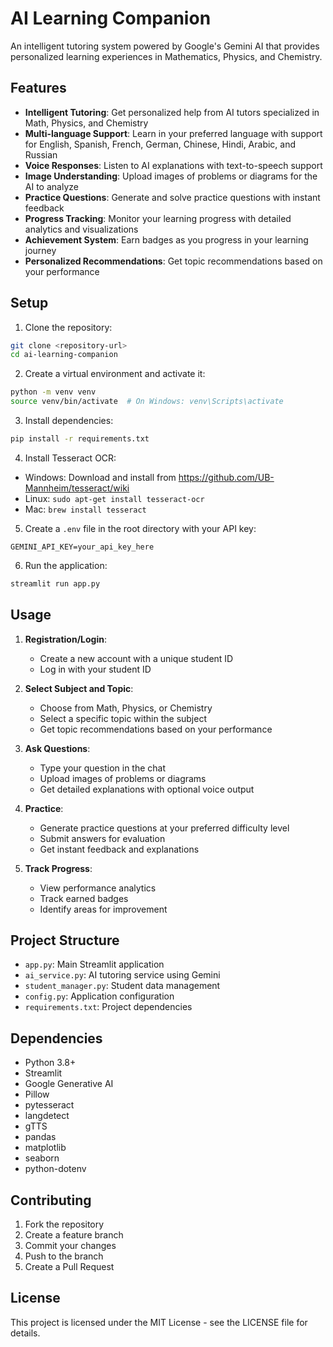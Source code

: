 # AI Learning Companion

An intelligent tutoring system powered by Google's Gemini AI that provides personalized learning experiences in Mathematics, Physics, and Chemistry.

## Features

- **Intelligent Tutoring**: Get personalized help from AI tutors specialized in Math, Physics, and Chemistry
- **Multi-language Support**: Learn in your preferred language with support for English, Spanish, French, German, Chinese, Hindi, Arabic, and Russian
- **Voice Responses**: Listen to AI explanations with text-to-speech support
- **Image Understanding**: Upload images of problems or diagrams for the AI to analyze
- **Practice Questions**: Generate and solve practice questions with instant feedback
- **Progress Tracking**: Monitor your learning progress with detailed analytics and visualizations
- **Achievement System**: Earn badges as you progress in your learning journey
- **Personalized Recommendations**: Get topic recommendations based on your performance

## Setup

1. Clone the repository:
```bash
git clone <repository-url>
cd ai-learning-companion
```

2. Create a virtual environment and activate it:
```bash
python -m venv venv
source venv/bin/activate  # On Windows: venv\Scripts\activate
```

3. Install dependencies:
```bash
pip install -r requirements.txt
```

4. Install Tesseract OCR:
- Windows: Download and install from https://github.com/UB-Mannheim/tesseract/wiki
- Linux: `sudo apt-get install tesseract-ocr`
- Mac: `brew install tesseract`

5. Create a `.env` file in the root directory with your API key:
```
GEMINI_API_KEY=your_api_key_here
```

6. Run the application:
```bash
streamlit run app.py
```

## Usage

1. **Registration/Login**:
   - Create a new account with a unique student ID
   - Log in with your student ID

2. **Select Subject and Topic**:
   - Choose from Math, Physics, or Chemistry
   - Select a specific topic within the subject
   - Get topic recommendations based on your performance

3. **Ask Questions**:
   - Type your question in the chat
   - Upload images of problems or diagrams
   - Get detailed explanations with optional voice output

4. **Practice**:
   - Generate practice questions at your preferred difficulty level
   - Submit answers for evaluation
   - Get instant feedback and explanations

5. **Track Progress**:
   - View performance analytics
   - Track earned badges
   - Identify areas for improvement

## Project Structure

- `app.py`: Main Streamlit application
- `ai_service.py`: AI tutoring service using Gemini
- `student_manager.py`: Student data management
- `config.py`: Application configuration
- `requirements.txt`: Project dependencies

## Dependencies

- Python 3.8+
- Streamlit
- Google Generative AI
- Pillow
- pytesseract
- langdetect
- gTTS
- pandas
- matplotlib
- seaborn
- python-dotenv

## Contributing

1. Fork the repository
2. Create a feature branch
3. Commit your changes
4. Push to the branch
5. Create a Pull Request

## License

This project is licensed under the MIT License - see the LICENSE file for details. 